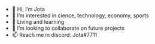 - 👋 Hi, I’m Jota
- 👀 I’m interested in cience, technology, economy, sports
- 🌱 Living and learning
- 💞️ I’m looking to collaborate on future projects
- 📫 Reach me in discord: Jota#7711
